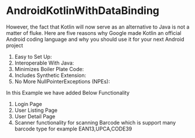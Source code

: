 # AndroidKotlinWithDataBinding

However, the fact that Kotlin will now serve as an alternative to Java is not a matter of fluke. Here are five reasons why Google made Kotlin an official Android coding language and why you should use it for your next Android project
1) Easy to Set Up:
2) Interoperable With Java:
3) Minimizes Boiler Plate Code:
4) Includes Synthetic Extension:
5) No More NullPointerExceptions (NPEs):

In this Example we have added Below Functionality
1) Login Page
2) User Listing Page
3) User Detail Page
4) Scanner functionality for scanning Barcode which is support many barcode type for example EAN13,UPCA,CODE39
